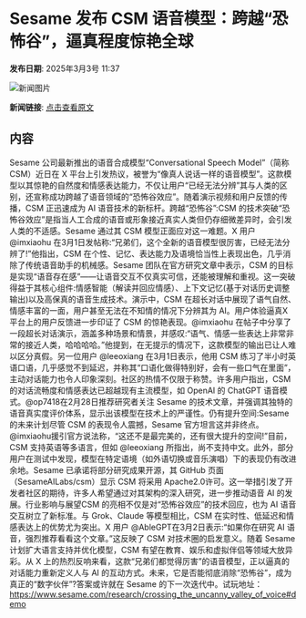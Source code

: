# Sesame 发布 CSM 语音模型：跨越“恐怖谷”，逼真程度惊艳全球

**发布日期**: 2025年3月3号 11:37

![新闻图片](https://upload.chinaz.com/2025/0303/6387659863938572651142206.png)

**新闻链接**: [点击查看原文](https://www.aibase.com/zh/news/15881)

## 内容

Sesame 公司最新推出的语音合成模型“Conversational Speech Model”（简称 CSM）近日在 X 平台上引发热议，被誉为“像真人说话一样的语音模型”。这款模型以其惊艳的自然度和情感表达能力，不仅让用户“已经无法分辨”其与人类的区别，还宣称成功跨越了语音领域的“恐怖谷效应”。随着演示视频和用户反馈的传播，CSM 正迅速成为 AI 语音技术的新标杆。跨越“恐怖谷”:CSM 的技术突破“恐怖谷效应”是指当人工合成的语音或形象接近真实人类但仍存细微差异时，会引发人类的不适感。Sesame 通过其 CSM 模型正面应对这一难题。X 用户 @imxiaohu 在3月1日发帖称:“兄弟们，这个全新的语音模型很厉害，已经无法分辨了!”他指出，CSM 在个性、记忆、表达能力及语境恰当性上表现出色，几乎消除了传统语音助手的机械感。Sesame 团队在官方研究文章中表示，CSM 的目标是实现“语音存在感”——让语音交互不仅真实可信，还能被理解和重视。这一突破得益于其核心组件:情感智能（解读并回应情感）、上下文记忆(基于对话历史调整输出)以及高保真的语音生成技术。演示中，CSM 在超长对话中展现了语气自然、情感丰富的一面，用户甚至无法在不知情的情况下分辨其为 AI。用户体验逼真X 平台上的用户反馈进一步印证了 CSM 的惊艳表现。@imxiaohu 在帖子中分享了一段超长对话演示，涵盖多种场景和情景，并感叹:“语气、情感一些表达上非常非常的接近人类，哈哈哈哈。”他提到，在无提示的情况下，这款模型的输出已让人难以区分真假。另一位用户 @leeoxiang 在3月1日表示，他用 CSM 练习了半小时英语口语，几乎感觉不到延迟，并称其“口语化做得特别好，会有一些口气在里面”，主动对话能力也令人印象深刻。社区的热情不仅限于称赞。许多用户指出，CSM 的对话流畅度和情感表达已超越现有主流模型，如 OpenAI 的 ChatGPT 语音模式。@op7418在2月28日推荐研究者关注 Sesame 的技术文章，并强调其独特的语音真实度评价体系，显示出该模型在技术上的严谨性。仍有提升空间:Sesame 的未来计划尽管 CSM 的表现令人震撼，Sesame 官方坦言这并非终点。@imxiaohu援引官方说法称，“这还不是最完美的，还有很大提升的空间!”目前，CSM 支持英语等多语言，但如 @leeoxiang 所指出，尚不支持中文。此外，部分用户在测试中发现，模型在特定语境（如外语切换或音乐演唱）下的表现仍有改进余地。Sesame 已承诺将部分研究成果开源，其 GitHub 页面（SesameAILabs/csm）显示 CSM 将采用 Apache2.0许可。这一举措引发了开发者社区的期待，许多人希望通过对其架构的深入研究，进一步推动语音 AI 的发展。行业影响与展望CSM 的亮相不仅是对“恐怖谷效应”的技术回应，也为 AI 语音交互树立了新标准。与 Grok、Claude 等模型相比，CSM 在实时性、低延迟和情感表达上的优势尤为突出。X 用户 @AbleGPT在3月2日表示:“如果你在研究 AI 语音，强烈推荐看看这个文章。”这反映了 CSM 对技术圈的启发意义。随着 Sesame 计划扩大语言支持并优化模型，CSM 有望在教育、娱乐和虚拟伴侣等领域大放异彩。从 X 上的热烈反响来看，这款“兄弟们都觉得厉害”的语音模型，正以逼真的对话能力重新定义人与 AI 的互动方式。未来，它是否能彻底消除“恐怖谷”，成为真正的“数字伙伴”?答案或许就在 Sesame 的下一次迭代中。试玩地址：https://www.sesame.com/research/crossing_the_uncanny_valley_of_voice#demo
